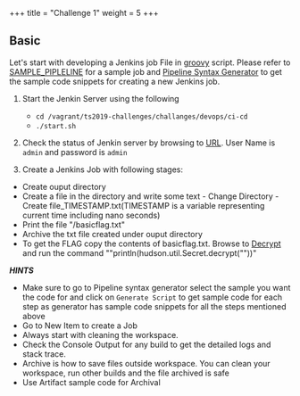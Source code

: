 +++
title = "Challenge 1"
weight = 5
+++

## Basic
Let's start with developing a Jenkins job File in [groovy](http://groovy-lang.org) script. Please refer to [SAMPLE_PIPLELINE]( http://192.168.33.10/job/SAMPLE_PIPELINE/) for a sample job and [Pipeline Syntax Generator](http://192.168.33.10/job/SAMPLE_PIPELINE/pipeline-syntax/) to get the sample code snippets for creating a new Jenkins job.

1. Start the Jenkin Server using the following

    - `cd /vagrant/ts2019-challenges/challanges/devops/ci-cd`
    - `./start.sh`

2. Check the status of Jenkin server by browsing to [URL](http://192.168.33.10/). User Name is `admin` and password is `admin`

3. Create a Jenkins Job with following stages:

  - Create ouput directory
  - Create a file in the directory and write some text 
        - Change Directory
        - Create file_TIMESTAMP.txt(TIMESTAMP is a variable representing current time including nano seconds)
  - Print the file "/basicflag.txt"
  - Archive the txt file created under ouput directory
  - To get the FLAG copy the contents of basicflag.txt. Browse to [Decrypt](http://192.168.33.10/script) and run the command ""println(hudson.util.Secret.decrypt("<contents of basicflag.txt>"))"

_**HINTS**_

 - Make sure to go to Pipeline syntax generator select the sample you want the
   code for and click on `Generate Script` to get sample code for each
   step as generator has sample code snippets for all the steps mentioned above
 - Go to New Item to create a Job
 - Always start with cleaning the workspace.
 - Check the Console Output for any build to get the detailed logs and stack
   trace. 
 - Archive is how to save files outside workspace. You can clean your workspace, run other builds and the file archived is safe
 - Use Artifact sample code for Archival


